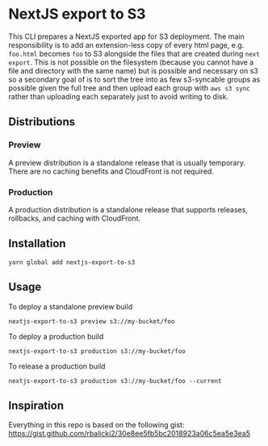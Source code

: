 # NextJS export to S3

This CLI prepares a NextJS exported app for S3 deployment. The main responsibility is to add an extension-less copy of every html page, e.g. `foo.html` becomes `foo` to S3 alongside the files that are created during `next export`. This is not possible on the filesystem (because you cannot have a file and directory with the same name) but is possible and necessary on s3 so a secondary goal of is to sort the tree into as few s3-syncable groups as possible given the full tree and then upload each group with `aws s3 sync` rather than uploading each separately just to avoid writing to disk.

## Distributions

### Preview

A preview distribution is a standalone release that is usually temporary. There are no caching benefits and CloudFront is not required.

### Production

A production distribution is a standalone release that supports releases, rollbacks, and caching with CloudFront.

## Installation

```
yarn global add nextjs-export-to-s3
```

## Usage

To deploy a standalone preview build

```
nextjs-export-to-s3 preview s3://my-bucket/foo
```

To deploy a production build

```
nextjs-export-to-s3 production s3://my-bucket/foo
```

To release a production build

```
nextjs-export-to-s3 production s3://my-bucket/foo --current
```

## Inspiration

Everything in this repo is based on the following gist: https://gist.github.com/rbalicki2/30e8ee5fb5bc2018923a06c5ea5e3ea5
